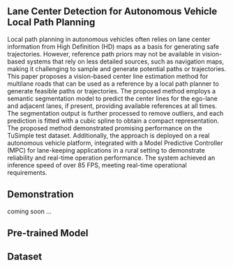 ## Lane Center Detection for Autonomous Vehicle Local Path Planning
Local path planning in autonomous vehicles often
relies on lane center information from High Definition (HD) maps as a basis for generating safe trajectories. However,
reference path priors may not be available in vision-based systems that rely on less detailed sources, such as navigation
maps, making it challenging to sample and generate potential paths or trajectories. This paper proposes a vision-based
center line estimation method for multilane roads that can be used as a reference by a local path planner to generate
feasible paths or trajectories. The proposed method employs a semantic segmentation model to predict the center lines for
the ego-lane and adjacent lanes, if present, providing available references at all times. The segmentation output is further
processed to remove outliers, and each prediction is fitted with a cubic spline to obtain a compact representation. The
proposed method demonstrated promising performance on the TuSimple test dataset. Additionally, the approach is deployed
on a real autonomous vehicle platform, integrated with a Model Predictive Controller (MPC) for lane-keeping applications in a
rural setting to demonstrate reliability and real-time operation performance. The system achieved an inference speed of over
85 FPS, meeting real-time operational requirements.


## Demonstration
coming soon ...

## Pre-trained Model 

## Dataset
